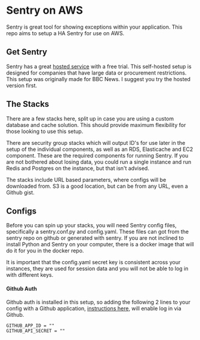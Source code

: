 Sentry on AWS
==================

Sentry is great tool for showing exceptions within your application.  This repo aims to setup a HA Sentry for use on AWS.

## Get Sentry
Sentry has a great [hosted service](https://getsentry.com/welcome/) with a free trial.  This self-hosted setup is  designed for companies that have large data or procurement restrictions.  This setup was originally made for BBC News.  I suggest you try the hosted version first.

## The Stacks

There are a few stacks here, split up in case you are using a custom database and cache solution.  This should provide maximum flexibility for those looking to use this setup.

There are security group stacks which will output ID's for use later in the setup of the individual components, as well as an RDS, Elasticache and EC2 component.  These are the required components for running Sentry.  If you are not bothered about losing data, you could run a single instance and run Redis and Postgres on the instance, but that isn't advised.


The stacks include URL based parameters, where configs will be downloaded from.  S3 is a good location, but can be from any URL, even a Github gist.


## Configs

Before you can spin up your stacks, you will need Sentry config files, specifically a sentry.conf.py and config.yaml.  These files can got from the sentry repo on github or generated with sentry.  If you are not inclined to install Python and Sentry on your computer, there is a docker image that will do it for you in the docker repo.

It is important that the config.yaml secret key is consistent across your instances, they are used for session data and you will not be able to log in with different keys.

#### Github Auth

Github auth is installed in this setup, so adding the following 2 lines to your config with a Github application, [instructions here](https://github.com/getsentry/sentry-auth-github), will enable log in via Github.
```
GITHUB_APP_ID = ""  
GITHUB_API_SECRET = ""
```
